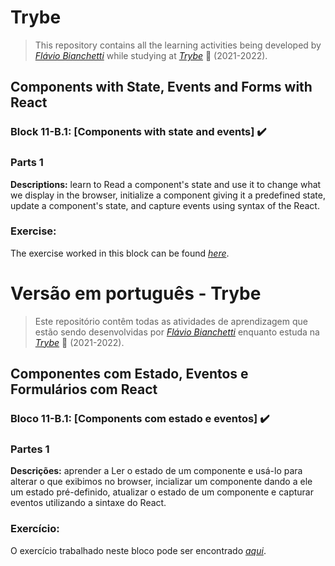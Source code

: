 # Trybe

> This repository contains all the learning activities being developed by _[Flávio Bianchetti](https://www.linkedin.com/in/flaviobianchetti/)_ while studying at _[Trybe](https://www.betrybe.com/)_ :rocket: (2021-2022).

## Components with State, Events and Forms with React


### Block 11-B.1: [Components with state and events] :heavy_check_mark:

### Parts 1

**Descriptions:** learn to Read a component's state and use it to change what we display in the browser, initialize a component giving it a predefined state, update a component's state, and capture events using syntax of the React.

### Exercise:

The exercise worked in this block can be found _[here](https://github.com/flavio-bianchetti/exercise-pokedex-state)_.

# Versão em português - Trybe

> Este repositório contêm todas as atividades de aprendizagem que estão sendo desenvolvidas por  _[Flávio Bianchetti](https://www.linkedin.com/in/flaviobianchetti/)_ enquanto estuda na _[Trybe](https://www.betrybe.com/)_ :rocket: (2021-2022).

## Componentes com Estado, Eventos e Formulários com React


### Bloco 11-B.1: [Components com estado e eventos] :heavy_check_mark:

### Partes 1

**Descrições:** aprender a Ler o estado de um componente e usá-lo para alterar o que exibimos no browser, incializar um componente dando a ele um estado pré-definido, atualizar o estado de um componente e capturar eventos utilizando a sintaxe do React.

### Exercício:

O exercício trabalhado neste bloco pode ser encontrado _[aqui](https://github.com/flavio-bianchetti/exercise-pokedex-state)_.